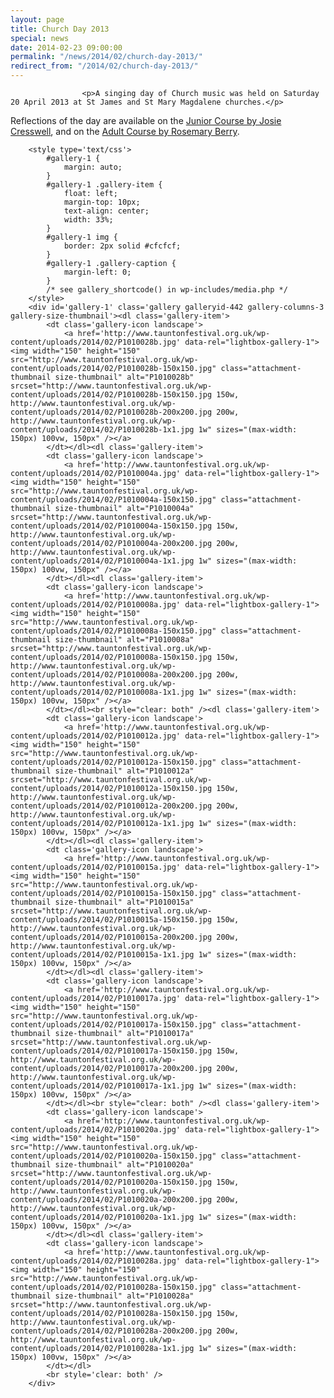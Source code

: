 ```yaml
---
layout: page
title: Church Day 2013
special: news
date: 2014-02-23 09:00:00
permalink: "/news/2014/02/church-day-2013/"
redirect_from: "/2014/02/church-day-2013/"
---
```

<section>

                    
                    <p>A singing day of Church music was held on Saturday 20 April 2013 at St James and St Mary Magdalene churches.</p>
<p>Reflections of the day are available on the <a href="/2014/02/church-day-2013-junior-course/" title="Church Day 2013 – Junior Course">Junior Course by Josie Cresswell</a>, and on the <a href="/2014/02/church-day-2013-adult-course/" title="Church Day 2013 – Adult Course">Adult Course by Rosemary Berry</a>.</p>

		<style type='text/css'>
			#gallery-1 {
				margin: auto;
			}
			#gallery-1 .gallery-item {
				float: left;
				margin-top: 10px;
				text-align: center;
				width: 33%;
			}
			#gallery-1 img {
				border: 2px solid #cfcfcf;
			}
			#gallery-1 .gallery-caption {
				margin-left: 0;
			}
			/* see gallery_shortcode() in wp-includes/media.php */
		</style>
		<div id='gallery-1' class='gallery galleryid-442 gallery-columns-3 gallery-size-thumbnail'><dl class='gallery-item'>
			<dt class='gallery-icon landscape'>
				<a href='http://www.tauntonfestival.org.uk/wp-content/uploads/2014/02/P1010028b.jpg' data-rel="lightbox-gallery-1"><img width="150" height="150" src="http://www.tauntonfestival.org.uk/wp-content/uploads/2014/02/P1010028b-150x150.jpg" class="attachment-thumbnail size-thumbnail" alt="P1010028b" srcset="http://www.tauntonfestival.org.uk/wp-content/uploads/2014/02/P1010028b-150x150.jpg 150w, http://www.tauntonfestival.org.uk/wp-content/uploads/2014/02/P1010028b-200x200.jpg 200w, http://www.tauntonfestival.org.uk/wp-content/uploads/2014/02/P1010028b-1x1.jpg 1w" sizes="(max-width: 150px) 100vw, 150px" /></a>
			</dt></dl><dl class='gallery-item'>
			<dt class='gallery-icon landscape'>
				<a href='http://www.tauntonfestival.org.uk/wp-content/uploads/2014/02/P1010004a.jpg' data-rel="lightbox-gallery-1"><img width="150" height="150" src="http://www.tauntonfestival.org.uk/wp-content/uploads/2014/02/P1010004a-150x150.jpg" class="attachment-thumbnail size-thumbnail" alt="P1010004a" srcset="http://www.tauntonfestival.org.uk/wp-content/uploads/2014/02/P1010004a-150x150.jpg 150w, http://www.tauntonfestival.org.uk/wp-content/uploads/2014/02/P1010004a-200x200.jpg 200w, http://www.tauntonfestival.org.uk/wp-content/uploads/2014/02/P1010004a-1x1.jpg 1w" sizes="(max-width: 150px) 100vw, 150px" /></a>
			</dt></dl><dl class='gallery-item'>
			<dt class='gallery-icon landscape'>
				<a href='http://www.tauntonfestival.org.uk/wp-content/uploads/2014/02/P1010008a.jpg' data-rel="lightbox-gallery-1"><img width="150" height="150" src="http://www.tauntonfestival.org.uk/wp-content/uploads/2014/02/P1010008a-150x150.jpg" class="attachment-thumbnail size-thumbnail" alt="P1010008a" srcset="http://www.tauntonfestival.org.uk/wp-content/uploads/2014/02/P1010008a-150x150.jpg 150w, http://www.tauntonfestival.org.uk/wp-content/uploads/2014/02/P1010008a-200x200.jpg 200w, http://www.tauntonfestival.org.uk/wp-content/uploads/2014/02/P1010008a-1x1.jpg 1w" sizes="(max-width: 150px) 100vw, 150px" /></a>
			</dt></dl><br style="clear: both" /><dl class='gallery-item'>
			<dt class='gallery-icon landscape'>
				<a href='http://www.tauntonfestival.org.uk/wp-content/uploads/2014/02/P1010012a.jpg' data-rel="lightbox-gallery-1"><img width="150" height="150" src="http://www.tauntonfestival.org.uk/wp-content/uploads/2014/02/P1010012a-150x150.jpg" class="attachment-thumbnail size-thumbnail" alt="P1010012a" srcset="http://www.tauntonfestival.org.uk/wp-content/uploads/2014/02/P1010012a-150x150.jpg 150w, http://www.tauntonfestival.org.uk/wp-content/uploads/2014/02/P1010012a-200x200.jpg 200w, http://www.tauntonfestival.org.uk/wp-content/uploads/2014/02/P1010012a-1x1.jpg 1w" sizes="(max-width: 150px) 100vw, 150px" /></a>
			</dt></dl><dl class='gallery-item'>
			<dt class='gallery-icon landscape'>
				<a href='http://www.tauntonfestival.org.uk/wp-content/uploads/2014/02/P1010015a.jpg' data-rel="lightbox-gallery-1"><img width="150" height="150" src="http://www.tauntonfestival.org.uk/wp-content/uploads/2014/02/P1010015a-150x150.jpg" class="attachment-thumbnail size-thumbnail" alt="P1010015a" srcset="http://www.tauntonfestival.org.uk/wp-content/uploads/2014/02/P1010015a-150x150.jpg 150w, http://www.tauntonfestival.org.uk/wp-content/uploads/2014/02/P1010015a-200x200.jpg 200w, http://www.tauntonfestival.org.uk/wp-content/uploads/2014/02/P1010015a-1x1.jpg 1w" sizes="(max-width: 150px) 100vw, 150px" /></a>
			</dt></dl><dl class='gallery-item'>
			<dt class='gallery-icon landscape'>
				<a href='http://www.tauntonfestival.org.uk/wp-content/uploads/2014/02/P1010017a.jpg' data-rel="lightbox-gallery-1"><img width="150" height="150" src="http://www.tauntonfestival.org.uk/wp-content/uploads/2014/02/P1010017a-150x150.jpg" class="attachment-thumbnail size-thumbnail" alt="P1010017a" srcset="http://www.tauntonfestival.org.uk/wp-content/uploads/2014/02/P1010017a-150x150.jpg 150w, http://www.tauntonfestival.org.uk/wp-content/uploads/2014/02/P1010017a-200x200.jpg 200w, http://www.tauntonfestival.org.uk/wp-content/uploads/2014/02/P1010017a-1x1.jpg 1w" sizes="(max-width: 150px) 100vw, 150px" /></a>
			</dt></dl><br style="clear: both" /><dl class='gallery-item'>
			<dt class='gallery-icon landscape'>
				<a href='http://www.tauntonfestival.org.uk/wp-content/uploads/2014/02/P1010020a.jpg' data-rel="lightbox-gallery-1"><img width="150" height="150" src="http://www.tauntonfestival.org.uk/wp-content/uploads/2014/02/P1010020a-150x150.jpg" class="attachment-thumbnail size-thumbnail" alt="P1010020a" srcset="http://www.tauntonfestival.org.uk/wp-content/uploads/2014/02/P1010020a-150x150.jpg 150w, http://www.tauntonfestival.org.uk/wp-content/uploads/2014/02/P1010020a-200x200.jpg 200w, http://www.tauntonfestival.org.uk/wp-content/uploads/2014/02/P1010020a-1x1.jpg 1w" sizes="(max-width: 150px) 100vw, 150px" /></a>
			</dt></dl><dl class='gallery-item'>
			<dt class='gallery-icon landscape'>
				<a href='http://www.tauntonfestival.org.uk/wp-content/uploads/2014/02/P1010028a.jpg' data-rel="lightbox-gallery-1"><img width="150" height="150" src="http://www.tauntonfestival.org.uk/wp-content/uploads/2014/02/P1010028a-150x150.jpg" class="attachment-thumbnail size-thumbnail" alt="P1010028a" srcset="http://www.tauntonfestival.org.uk/wp-content/uploads/2014/02/P1010028a-150x150.jpg 150w, http://www.tauntonfestival.org.uk/wp-content/uploads/2014/02/P1010028a-200x200.jpg 200w, http://www.tauntonfestival.org.uk/wp-content/uploads/2014/02/P1010028a-1x1.jpg 1w" sizes="(max-width: 150px) 100vw, 150px" /></a>
			</dt></dl>
			<br style='clear: both' />
		</div>


                
</section>

